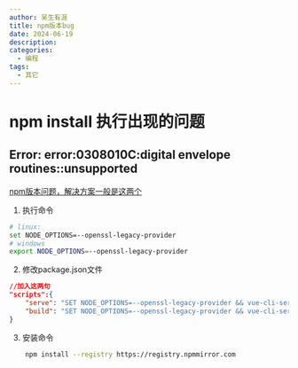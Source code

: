 ```yaml
---
author: 吴生有涯
title: npm版本bug
date: 2024-06-19
description: 
categories:
  - 编程
tags:
  - 其它
---
```

# npm install 执行出现的问题
## Error: error:0308010C:digital envelope routines::unsupported
[npm版本问题，解决方案一般是这两个](https://stackoverflow.com/questions/69692842/error-message-error0308010cdigital-envelope-routinesunsupported)

1. 执行命令
```bash
# linux:
set NODE_OPTIONS=--openssl-legacy-provider  
# windows
export NODE_OPTIONS=--openssl-legacy-provider
```
2. 修改package.json文件
```json
//加入这两句
"scripts":{
    "serve": "SET NODE_OPTIONS=--openssl-legacy-provider && vue-cli-service serve",
    "build": "SET NODE_OPTIONS=--openssl-legacy-provider && vue-cli-service build"
}
```
3. 安装命令
```bash
    npm install --registry https://registry.npmmirror.com
```
 